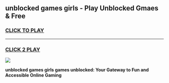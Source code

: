 
## unblocked games girls - Play Unblocked Gmaes & Free
<h3>
<a href="https://news.freeplayer.one?title=unblocked_games_girls&ref=23F">CLICK TO PLAY</a></h3>
<hr>

<h3>
<a href="https://news.freeplayer.one?title=unblocked_games_girls&ref=23F">CLICK 2 PLAY</a>
  
</h3>

<a href="https://news.freeplayer.one?title=unblocked_games_girls&ref=23F/"><img src="https://clearcache.store/games.png"></a>


**unblocked games girls games unblocked: Your Gateway to Fun and Accessible Online Gaming**
